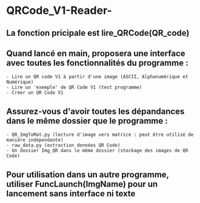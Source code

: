 # QRCode_V1-Reader-

La fonction pricipale est lire_QRCode(QR_code)
-----------

Quand lancé en main, proposera une interface avec toutes les fonctionnalités du programme :
-----------
    - Lire un QR code V1 à partir d'une image (ASCII, Alphanumérique et Numérique)
    - Lire un 'exemple' de QR Code V1 (test programme)
    - Créer un QR Code V1

Assurez-vous d'avoir toutes les dépandances dans le même dossier que le programme :
-----------
    - QR_ImgToMat.py (lecture d'image vers matrice : peut être utilisé de manière indépendante)
    - raw_data.py (extraction données QR Code)
    - Un dossier Img_QR dans le même dossier (stockage des images de QR Code)

Pour utilisation dans un autre programme, utiliser FuncLaunch(ImgName) pour un lancement sans interface ni texte
-----------